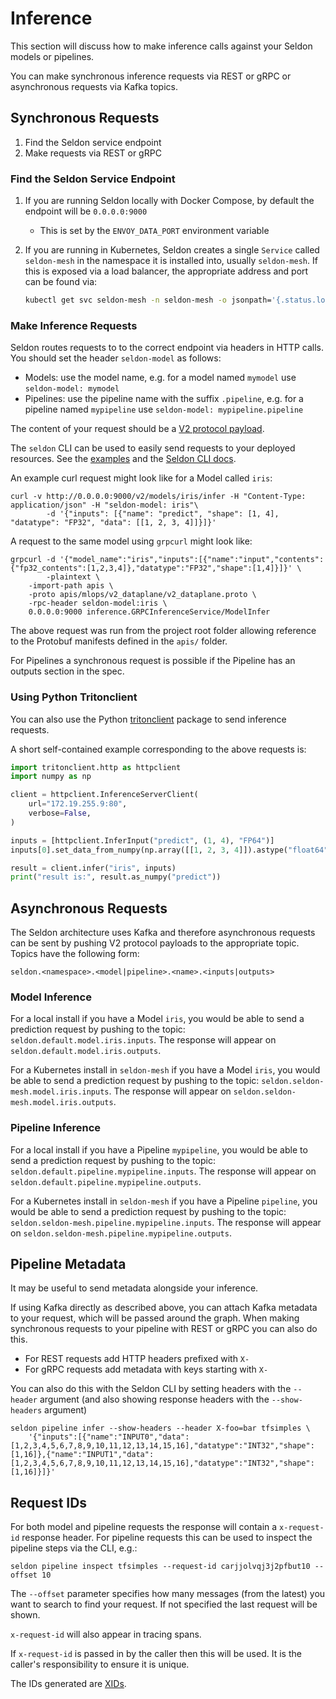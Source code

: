 # Inference

This section will discuss how to make inference calls against your Seldon models or pipelines.

You can make synchronous inference requests via REST or gRPC or asynchronous requests via Kafka topics.

## Synchronous Requests

1. Find the Seldon service endpoint
2. Make requests via REST or gRPC

### Find the Seldon Service Endpoint

 1. If you are running Seldon locally with Docker Compose, by default the endpoint will be `0.0.0.0:9000`
    * This is set by the `ENVOY_DATA_PORT` environment variable
 2. If you are running in Kubernetes, Seldon creates a single `Service` called `seldon-mesh` in the namespace it is installed into, usually `seldon-mesh`.
    If this is exposed via a load balancer, the appropriate address and port can be found via:

     ```bash
     kubectl get svc seldon-mesh -n seldon-mesh -o jsonpath='{.status.loadBalancer.ingress[0].ip}'
     ```

### Make Inference Requests

Seldon routes requests to to the correct endpoint via headers in HTTP calls.
You should set the header `seldon-model` as follows:

 * Models: use the model name, e.g. for a model named `mymodel` use `seldon-model: mymodel`
 * Pipelines: use the pipeline name with the suffix `.pipeline`, e.g. for a pipeline named `mypipeline` use `seldon-model: mypipeline.pipeline`

The content of your request should be a [V2 protocol payload](../apis/inference/v2.md).

The `seldon` CLI can be used to easily send requests to your deployed resources. See the [examples](../examples/index) and the [Seldon CLI docs](../cli/index.md).

An example curl request might look like for a Model called `iris`:

```
curl -v http://0.0.0.0:9000/v2/models/iris/infer -H "Content-Type: application/json" -H "seldon-model: iris"\
        -d '{"inputs": [{"name": "predict", "shape": [1, 4], "datatype": "FP32", "data": [[1, 2, 3, 4]]}]}'
```

A request to the same model using `grpcurl` might look like:

```
grpcurl -d '{"model_name":"iris","inputs":[{"name":"input","contents":{"fp32_contents":[1,2,3,4]},"datatype":"FP32","shape":[1,4]}]}' \
        -plaintext \
	-import-path apis \
	-proto apis/mlops/v2_dataplane/v2_dataplane.proto \
	-rpc-header seldon-model:iris \
	0.0.0.0:9000 inference.GRPCInferenceService/ModelInfer
```

The above request was run from the project root folder allowing reference to the Protobuf manifests defined in the `apis/` folder.

For Pipelines a synchronous request is possible if the Pipeline has an outputs section in the spec.

### Using Python Tritonclient

You can also use the Python [tritonclient](https://github.com/triton-inference-server/client) package to send inference requests.

A short self-contained example corresponding to the above requests is:
```python
import tritonclient.http as httpclient
import numpy as np

client = httpclient.InferenceServerClient(
    url="172.19.255.9:80",
    verbose=False,
)

inputs = [httpclient.InferInput("predict", (1, 4), "FP64")]
inputs[0].set_data_from_numpy(np.array([[1, 2, 3, 4]]).astype("float64"), binary_data=False)

result = client.infer("iris", inputs)
print("result is:", result.as_numpy("predict"))
```

## Asynchronous Requests

The Seldon architecture uses Kafka and therefore asynchronous requests can be sent by pushing V2 protocol payloads to the appropriate topic.
Topics have the following form:

```
seldon.<namespace>.<model|pipeline>.<name>.<inputs|outputs>
```

### Model Inference

For a local install if you have a Model `iris`, you would be able to send a prediction request by pushing to the topic: `seldon.default.model.iris.inputs`.
The response will appear on `seldon.default.model.iris.outputs`.

For a Kubernetes install in `seldon-mesh` if you have a Model `iris`, you would be able to send a prediction request by pushing to the topic: `seldon.seldon-mesh.model.iris.inputs`.
The response will appear on `seldon.seldon-mesh.model.iris.outputs`.


### Pipeline Inference

For a local install if you have a Pipeline `mypipeline`, you would be able to send a prediction request by pushing to the topic: `seldon.default.pipeline.mypipeline.inputs`. The response will appear on `seldon.default.pipeline.mypipeline.outputs`.

For a Kubernetes install in `seldon-mesh` if you have a Pipeline `pipeline`, you would be able to send a prediction request by pushing to the topic: `seldon.seldon-mesh.pipeline.mypipeline.inputs`. The response will appear on `seldon.seldon-mesh.pipeline.mypipeline.outputs`.


## Pipeline Metadata

It may be useful to send metadata alongside your inference.

If using Kafka directly as described above, you can attach Kafka metadata to your request, which will be passed around the graph.
When making synchronous requests to your pipeline with REST or gRPC you can also do this.

 * For REST requests add HTTP headers prefixed with `X-`
 * For gRPC requests add metadata with keys starting with `X-`

You can also do this with the Seldon CLI by setting headers with the `--header` argument (and also showing response headers with the `--show-headers` argument)

```
seldon pipeline infer --show-headers --header X-foo=bar tfsimples \
    '{"inputs":[{"name":"INPUT0","data":[1,2,3,4,5,6,7,8,9,10,11,12,13,14,15,16],"datatype":"INT32","shape":[1,16]},{"name":"INPUT1","data":[1,2,3,4,5,6,7,8,9,10,11,12,13,14,15,16],"datatype":"INT32","shape":[1,16]}]}'
```

## Request IDs

For both model and pipeline requests the response will contain a `x-request-id` response header. For pipeline requests this can be used to inspect the pipeline steps via the CLI, e.g.:

```
seldon pipeline inspect tfsimples --request-id carjjolvqj3j2pfbut10 --offset 10
```

The `--offset` parameter specifies how many messages (from the latest) you want to search to find your request. If not specified the last request will be shown.

`x-request-id` will also appear in tracing spans.

If `x-request-id` is passed in by the caller then this will be used. It is the caller's responsibility to ensure it is unique.

The IDs generated are [XIDs](https://github.com/rs/xid).
